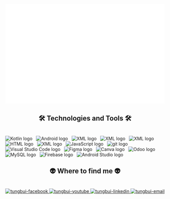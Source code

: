 <!-- Trungquandev -->
<a href="#" target="_blank">
  <img src="svg/trungquandev.svg" width="1200" alt="trungquandev-official" />
</a>

<h2 align="center">🛠 Technologies and Tools 🛠</h2>
<br>
<!-- https://simpleicons.org/ -->
<span><img src="https://img.shields.io/badge/Kotlin-282C34?logo=kotlin&logoColor=7F52FF" alt="Kotlin logo" title="Kotlin" height="25" /></span>
&nbsp;
<span><img src="https://img.shields.io/badge/Android-282C34?logo=android&logoColor=3DDC84" alt="Android logo" title="Android" height="25" /></span>
&nbsp;
<span><img src="https://img.shields.io/badge/XML-282C34?logo=xml&logoColor=F7DF1E" alt="XML logo" title="XML" height="25" /></span>
&nbsp;
<span><img src="https://img.shields.io/badge/Flutter-282C34?logo=flutter&logoColor=0175C2" alt="XML logo" title="XML" height="25" /></span>
&nbsp;
<span><img src="https://img.shields.io/badge/Dart-282C34?logo=dart&logoColor=03569B" alt="XML logo" title="XML" height="25" /></span>
&nbsp;
<span><img src="https://img.shields.io/badge/HTML-282C34?" alt="HTML logo" title="HTML" height="25" /></span>
&nbsp;
<span><img src="https://img.shields.io/badge/C Sharp-282C34?" alt="XML logo" title="XML" height="25" /></span>
&nbsp;
<span><img src="https://img.shields.io/badge/JavaScript-282C34?logo=javascript&logoColor=F7DF1E" alt="JavaScript logo" title="JavaScript" height="25" /></span>
&nbsp;
<span><img src="https://img.shields.io/badge/git-282C34?logo=git&logoColor=F05032" alt="git logo" title="git" height="25" /></span>
&nbsp;
<span><img src="https://img.shields.io/badge/VS%20Code-282C34?logo=visual-studio-code&logoColor=007ACC" alt="Visual Studio Code logo" title="Visual Studio Code" height="25" /></span>
&nbsp;
<span><img src="https://img.shields.io/badge/Figma-282C34?logo=figma&logoColor=F24E1E" alt="Figma logo" title="Figma" height="25" /></span>
&nbsp;
<span><img src="https://img.shields.io/badge/Canva-282C34?logo=canva&logoColor=00C4CC" alt="Canva logo" title="Canva" height="25" /></span>
&nbsp;
<span><img src="https://img.shields.io/badge/Odoo-282C34?logo=odoo&logoColor=#714B67" alt="Odoo logo" title="Odoo" height="25" /></span>
&nbsp;
<span><img src="https://img.shields.io/badge/MySQL-282C34?logo=mysql&logoColor=4479A1v" alt="MySQL logo" title="MySQL" height="25" /></span>
&nbsp;
<span><img src="https://img.shields.io/badge/Firebase-282C34?logo=firebase&logoColor=FFCA28" alt="Firebase logo" title="Firebase" height="25" /></span>
&nbsp;
<span><img src="https://img.shields.io/badge/Android Studio-282C34?logo=androidstudio&logoColor=#3DDC84" alt="Android Studio logo" title="FiAndroid Studiorebase" height="25" /></span>
&nbsp;


<br>
<h2 align="center">👽 Where to find me 👽</h2>
<br>
<!-- https://icons8.com -->
<div align="center">
  <a href="https://www.facebook.com/tung.buithanh.31521/" target="blank">
    <img src="https://img.icons8.com/bubbles/100/000000/facebook-new.png" alt="tungbui-facebook" />
  </a>
  <a href="https://www.youtube.com/@BBen1002" target="blank">
    <img src="https://img.icons8.com/bubbles/100/000000/youtube-squared.png" alt="tungbui-youtube" />
  </a>
  <a href="???" target="blank">
    <img src="https://img.icons8.com/bubbles/100/000000/linkedin.png" alt="tungbui-linkedin" />
  </a>
  <a href="mailto:tungb100203@gmail.com" target="top">
    <img src="https://img.icons8.com/bubbles/100/000000/apple-mail.png" alt="tungbui-email" />
  </a>
</div>
<br>
